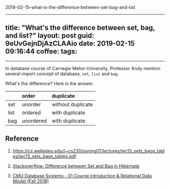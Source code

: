 2019-02-15-what-is-the-difference-between-set-bag-and-list


---
title: "What's the difference between set, bag, and list?"
layout: post
guid: 9eUvGejnDjAzCLAAio
date: 2019-02-15 09:16:44
coffee:
tags:
  -
---

In database course of Carnegie Melon University, Professor Andy mention several import concept of database, `set`, `list` and `bag`.

What's the difference? Here is the answer.

|  | order | duplicate  | 
|:--|:--|:--|
| set | unorder | without duplicate  |
| list | ordered | with duplicate |
| bag | unordered | with duplicate  |



## Reference

1. https://cs.wellesley.edu//~cs230/spring07/lectures/lec13_sets_bags_tables/lec13_sets_bags_tables.pdf

2.  [Stackoverflow: Difference between Set and Bag in Hibernate](https://stackoverflow.com/questions/13812283/difference-between-set-and-bag-in-hibernate)

3.  [CMU Database Systems - 01 Course introduction & Relational Data Model (Fall 2018)](https://www.youtube.com/watch?v=vyVGm_2iFwU&list=PLSE8ODhjZXja3hgmuwhf89qboV1kOxMx7)